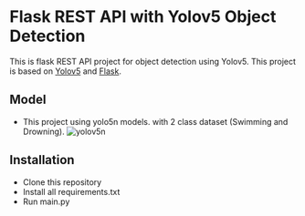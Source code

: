 # Flask REST API with Yolov5 Object Detection

This is flask REST API project for object detection using Yolov5. This project is based on [Yolov5](github.com/ultralytics/yolov5) and [Flask](https://flask.palletsprojects.com/en/1.1.x/).

## Model
- This project using yolo5n models. with 2 class dataset (Swimming and Drowning).
![yolov5n](https://user-images.githubusercontent.com/26833433/155040763-93c22a27-347c-4e3c-847a-8094621d3f4e.png)

## Installation
- Clone this repository
- Install all requirements.txt
- Run main.py
